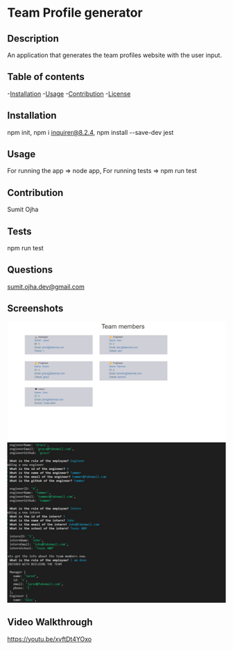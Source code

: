 # Team Profile generator

## Description

An application that generates the team profiles website with the user input.

## Table of contents

-[Installation](#Installation) -[Usage](#Usage) -[Contribution](#Contribution) -[License](#License)

## Installation

npm init, npm i inquirer@8.2.4, npm install --save-dev jest

## Usage

For running the app => node app, For running tests => npm run test

## Contribution

Sumit Ojha

## Tests

npm run test

## Questions

sumit.ojha.dev@gmail.com

## Screenshots

![](./assets/images/Screenshot_1.jpg)
![](./assets/images/Screenshot_2.jpg)

## Video Walkthrough
https://youtu.be/xvftDt4YOxo
